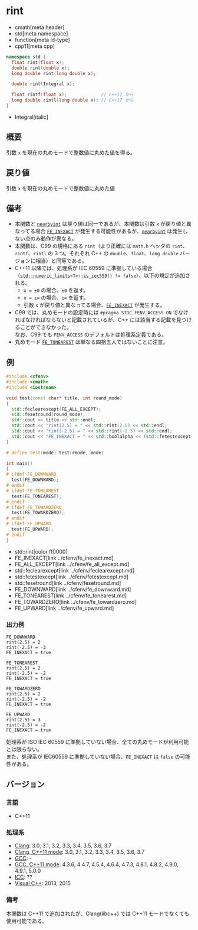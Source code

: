 # rint
* cmath[meta header]
* std[meta namespace]
* function[meta id-type]
* cpp11[meta cpp]

```cpp
namespace std {
  float rint(float x);
  double rint(double x);
  long double rint(long double x);

  double rint(Integral x);

  float rintf(float x);             // C++17 から
  long double rintl(long double x); // C++17 から
}
```
* Integral[italic]

## 概要
引数 `x` を現在の丸めモードで整数値に丸めた値を得る。


## 戻り値
引数 `x` を現在の丸めモードで整数値に丸めた値


## 備考
- 本関数と [`nearbyint`](nearbyint.md) は戻り値は同一であるが、本関数は引数 `x` が戻り値と異なってる場合 [`FE_INEXACT`](../cfenv/fe_inexact.md) が発生する可能性があるが、[`nearbyint`](nearbyint.md) は発生しない点のみ動作が異なる。
- 本関数は、C99 の規格にある `rint`（より正確には `math.h` ヘッダの `rint`、`rintf`、`rintl` の 3 つ。それぞれ C++ の `double`、`float`、`long double` バージョンに相当）と同等である。
- C++11 以降では、処理系が IEC 60559 に準拠している場合（[`std::numeric_limits`](../limits/numeric_limits.md)`<T>::`[`is_iec559`](../limits/numeric_limits/is_iec559.md)`() != false`）、以下の規定が追加される。
	- `x = ±0` の場合、`±0` を返す。
	- `x = ±∞` の場合、`±∞` を返す。
	- 引数 `x` が戻り値と異なってる場合、[`FE_INEXACT`](../cfenv/fe_inexact.md) が発生する。
- C99 では、丸めモードの設定時には `#pragma STDC FENV_ACCESS ON` でなければなければならないと記載されているが、C++ には該当する記載を見つけることができなかった。  
	なお、C99 でも `FENV_ACCESS` のデフォルトは処理系定義である。
- 丸めモード [`FE_TONEAREST`](../cfenv/fe_tonearest.md) は単なる四捨五入ではないことに注意。


## 例
```cpp example
#include <cfenv>
#include <cmath>
#include <iostream>

void test(const char* title, int round_mode)
{
  std::feclearexcept(FE_ALL_EXCEPT);
  std::fesetround(round_mode);
  std::cout << title << std::endl;
  std::cout << "rint(2.5) = " << std::rint(2.5) << std::endl;
  std::cout << "rint(-2.5) = " << std::rint(-2.5) << std::endl;
  std::cout << "FE_INEXACT = " << std::boolalpha << (std::fetestexcept(FE_INEXACT) != 0) << std::endl << std::endl;
}

# define test(mode) test(#mode, mode)

int main()
{
# ifdef FE_DOWNWARD
  test(FE_DOWNWARD);
# endif
# ifdef FE_TONEAREST
  test(FE_TONEAREST);
# endif
# ifdef FE_TOWARDZERO
  test(FE_TOWARDZERO);
# endif
# ifdef FE_UPWARD
  test(FE_UPWARD);
# endif
}
```
* std::rint[color ff0000]
* FE_INEXACT[link ../cfenv/fe_inexact.md]
* FE_ALL_EXCEPT[link ../cfenv/fe_all_except.md]
* std::feclearexcept[link ../cfenv/feclearexcept.md]
* std::fetestexcept[link ../cfenv/fetestexcept.md]
* std::fesetround[link ../cfenv/fesetround.md]
* FE_DOWNWARD[link ../cfenv/fe_downward.md]
* FE_TONEAREST[link ../cfenv/fe_tonearest.md]
* FE_TOWARDZERO[link ../cfenv/fe_towardzero.md]
* FE_UPWARD[link ../cfenv/fe_upward.md]

### 出力例
```
FE_DOWNWARD
rint(2.5) = 2
rint(-2.5) = -3
FE_INEXACT = true

FE_TONEAREST
rint(2.5) = 2
rint(-2.5) = -2
FE_INEXACT = true

FE_TOWARDZERO
rint(2.5) = 2
rint(-2.5) = -2
FE_INEXACT = true

FE_UPWARD
rint(2.5) = 3
rint(-2.5) = -2
FE_INEXACT = true

```

処理系が ISO IEC 60559 に準拠していない場合、全ての丸めモードが利用可能とは限らない。  
また、処理系が IEC60559 に準拠していない場合、`FE_INEXACT` は `false` の可能性がある。


## バージョン
### 言語
- C++11

### 処理系
- [Clang](/implementation.md#clang): 3.0, 3.1, 3.2, 3.3, 3.4, 3.5, 3.6, 3.7
- [Clang, C++11 mode](/implementation.md#clang): 3.0, 3.1, 3.2, 3.3, 3.4, 3.5, 3.6, 3.7
- [GCC](/implementation.md#gcc): -
- [GCC, C++11 mode](/implementation.md#gcc): 4.3.6, 4.4.7, 4.5.4, 4.6.4, 4.7.3, 4.8.1, 4.8.2, 4.9.0, 4.9.1, 5.0.0
- [ICC](/implementation.md#icc): ??
- [Visual C++](/implementation.md#visual_cpp): 2013, 2015

### 備考
本関数は C++11 で追加されたが、Clang(libc++) では C++11 モードでなくても使用可能である。
